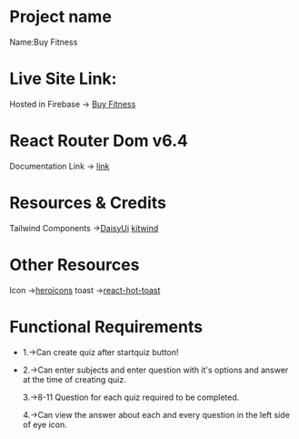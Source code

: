 # Project name

Name:Buy Fitness

# Live Site Link:

Hosted in Firebase -> [Buy Fitness](https://service-review-8b4de.web.app/)

# React Router Dom v6.4

Documentation Link -> [link](https://reactrouter.com/en/main/start/overview)

# Resources & Credits

Tailwind Components ->[DaisyUi](https://daisyui.com/) [kitwind](https://kitwind.io/products/kometa/components)

# Other Resources

Icon ->[heroicons](https://heroicons.com/)
toast ->[react-hot-toast](https://react-hot-toast.com/)

# Functional Requirements

- 1.->Can create quiz after startquiz button!

- 2.->Can enter subjects and enter question with it's options and answer at the time of creating quiz.

  3.->8-11 Question for each quiz required to be completed.

  4.->Can view the answer about each and every question in the left side of eye icon.
